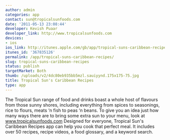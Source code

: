 ```yaml
---
author: admin
categories: app
contact: sun@tropicalsunfoods.com
date: '2011-05-13 23:08:44'
developer: Kevish Puaar
developer_link: http://www.tropicalsunfoods.com
devices: 
- ios
ios_link: http://itunes.apple.com/gb/app/tropical-suns-caribbean-recipes/id367835126?mt=8
itunes_id: '367835126'
permalink: /app/tropical-suns-caribbean-recipes/
slug: tropical-suns-caribbean-recipes
status: publish
targetMarket: Both
thumb: /uploads/v2/4dc80eb935bb5mzl.sauiyynd.175x175-75.jpg
title: Tropical Sun's Caribbean Recipes
type: app
---
```


The Tropical Sun range of food and drinks boast a whole host of flavours from those sunny shores, including everything from spices to seasonings, rice to flours, meats ‘n fish to peas ‘n beans. To give you an idea just how many ways there are to bring some extra sun to your menu, look at www.tropicalsunfoods.com
Designed for everyone, Tropical Sun's Caribbean Recipes app can help you cook that perfect meal. It includes over 50 recipes, recipe videos, a food glossary, and a keyword search.